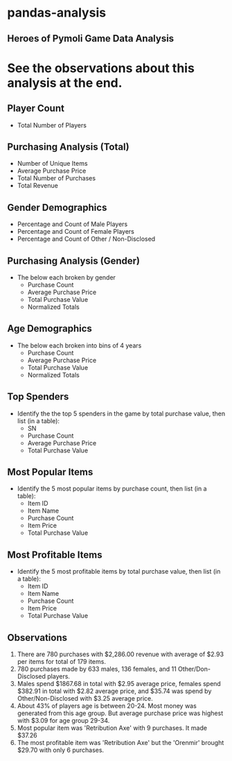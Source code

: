 # pandas-analysis 

## Heroes of Pymoli Game Data Analysis

# See the observations about this analysis at the end. 

## Player Count

* Total Number of Players


## Purchasing Analysis (Total)

* Number of Unique Items
* Average Purchase Price
* Total Number of Purchases
* Total Revenue

## Gender Demographics

* Percentage and Count of Male Players
* Percentage and Count of Female Players
* Percentage and Count of Other / Non-Disclosed

## Purchasing Analysis (Gender)

* The below each broken by gender
  * Purchase Count
  * Average Purchase Price
  * Total Purchase Value
  * Normalized Totals

## Age Demographics

* The below each broken into bins of 4 years 
  * Purchase Count
  * Average Purchase Price
  * Total Purchase Value
  * Normalized Totals

## Top Spenders

* Identify the the top 5 spenders in the game by total purchase value, then list (in a table):
  * SN
  * Purchase Count
  * Average Purchase Price
  * Total Purchase Value

## Most Popular Items

* Identify the 5 most popular items by purchase count, then list (in a table):
  * Item ID
  * Item Name
  * Purchase Count
  * Item Price
  * Total Purchase Value

## Most Profitable Items

* Identify the 5 most profitable items by total purchase value, then list (in a table):
  * Item ID
  * Item Name
  * Purchase Count
  * Item Price
  * Total Purchase Value

## Observations 

1.	There are 780 purchases with $2,286.00 revenue with average of $2.93 per items for total of 179 items. 
2.	780 purchases made by 633 males, 136 females, and 11 Other/Don-Disclosed players. 
3.	Males spend $1867.68 in total with $2.95 average price, females spend $382.91 in total with $2.82 average price, and $35.74 was spend by Other/Non-Disclosed with $3.25 average price. 
4.	About 43% of players age is between 20-24. Most money was generated from this age group. But average purchase price was highest with $3.09 for age group 29-34. 
5.	Most popular item was 'Retribution Axe' with 9 purchases. It made $37.26
6.	The most profitable item was 'Retribution Axe' but the 'Orenmir' brought $29.70 with only 6 purchases. 



